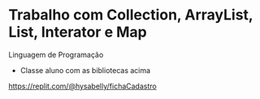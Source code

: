 # Trabalho com Collection, ArrayList, List, Interator e Map

Linguagem de Programação

- Classe aluno com as bibliotecas acima

https://replit.com/@hysabelly/fichaCadastro
